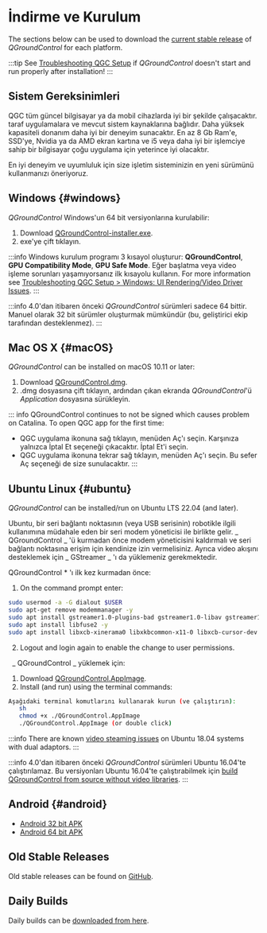 # İndirme ve Kurulum

The sections below can be used to download the [current stable release](../releases/release_notes.md) of _QGroundControl_ for each platform.

:::tip
See [Troubleshooting QGC Setup](../troubleshooting/qgc_setup.md) if _QGroundControl_ doesn't start and run properly after installation!
:::

## Sistem Gereksinimleri

QGC tüm güncel bilgisayar ya da mobil cihazlarda iyi bir şekilde çalışacaktır. taraf uygulamalara ve mevcut sistem kaynaklarına bağlıdır.
Daha yüksek kapasiteli donanım daha iyi bir deneyim sunacaktır.
En az 8 Gb Ram'e, SSD'ye, Nvidia ya da AMD ekran kartına ve i5 veya daha iyi bir işlemciye sahip bir bilgisayar çoğu uygulama için yeterince iyi olacaktır.

En iyi deneyim ve uyumluluk için size işletim sisteminizin en yeni sürümünü kullanmanızı öneriyoruz.

## Windows {#windows}

_QGroundControl_ Windows'un 64 bit versiyonlarına kurulabilir:

1. Download [QGroundControl-installer.exe](https://d176tv9ibo4jno.cloudfront.net/latest/QGroundControl-installer.exe).
2. exe'ye çift tıklayın.

:::info
Windows kurulum programı 3 kısayol oluşturur: **QGroundControl**, **GPU Compatibility Mode**, **GPU Safe Mode**.
Eğer başlatma veya video işleme sorunları yaşamıyorsanız ilk kısayolu kullanın.
For more information see [Troubleshooting QGC Setup > Windows: UI Rendering/Video Driver Issues](../troubleshooting/qgc_setup.md#opengl_troubleshooting).
:::

:::info
4.0'dan itibaren önceki _QGroundControl_ sürümleri sadece 64 bittir.
Manuel olarak 32 bit sürümler oluşturmak mümkündür (bu, geliştirici ekip tarafından desteklenmez).
:::

## Mac OS X {#macOS}

_QGroundControl_ can be installed on macOS 10.11 or later: <!-- match version using https://dev.qgroundcontrol.com/master/en/getting_started/#native-builds -->

<!-- match version using https://docs.qgroundcontrol.com/master/en/qgc-dev-guide/getting_started/#native-builds -->

<!-- usually based on Qt macOS dependency -->

1. Download [QGroundControl.dmg](https://d176tv9ibo4jno.cloudfront.net/latest/QGroundControl.dmg).
2. .dmg dosyasına çift tıklayın, ardından çıkan ekranda _QGroundControl_'ü _Application_ dosyasına sürükleyin.

::: info
QGroundControl continues to not be signed which causes problem on Catalina. To open QGC app for the first time:

- QGC uygulama ikonuna sağ tıklayın, menüden Aç'ı seçin. Karşınıza yalnızca İptal Et seçeneği çıkacaktır. İptal Et'i seçin.
- QGC uygulama ikonuna tekrar sağ tıklayın, menüden Aç'ı seçin. Bu sefer Aç seçeneği de size sunulacaktır.
  :::

## Ubuntu Linux {#ubuntu}

_QGroundControl_ can be installed/run on Ubuntu LTS 22.04 (and later).

Ubuntu, bir seri bağlantı noktasının (veya USB serisinin) robotikle ilgili kullanımına müdahale eden bir seri modem yöneticisi ile birlikte gelir.
_ QGroundControl _ 'ü kurmadan önce modem yöneticisini kaldırmalı ve seri bağlantı noktasına erişim için kendinize izin vermelisiniz.
Ayrıca video akışını desteklemek için _ GStreamer _ 'ı da yüklemeniz gerekmektedir.

QGroundControl \* 'ı ilk kez kurmadan önce:

1. On the command prompt enter:
  ```sh
  sudo usermod -a -G dialout $USER
  sudo apt-get remove modemmanager -y
  sudo apt install gstreamer1.0-plugins-bad gstreamer1.0-libav gstreamer1.0-gl -y
  sudo apt install libfuse2 -y
  sudo apt install libxcb-xinerama0 libxkbcommon-x11-0 libxcb-cursor-dev -y
  ```
  <!-- Note, remove install of libqt5gui5 https://github.com/mavlink/qgroundcontrol/issues/10176 fixed -->
2. Logout and login again to enable the change to user permissions.

&nbsp; _ QGroundControl _ yüklemek için:

1. Download [QGroundControl.AppImage](https://d176tv9ibo4jno.cloudfront.net/latest/QGroundControl.AppImage).
2. Install (and run) using the terminal commands:
  ```sh
  Aşağıdaki terminal komutlarını kullanarak kurun (ve çalıştırın):
     sh
     chmod +x ./QGroundControl.AppImage
     ./QGroundControl.AppImage (or double click)
  ```

:::info
There are known [video steaming issues](../troubleshooting/qgc_setup.md#dual_vga) on Ubuntu 18.04 systems with dual adaptors.
:::

:::info
4.0'dan itibaren önceki _QGroundControl_ sürümleri Ubuntu 16.04'te çalıştırılamaz.
Bu versiyonları Ubuntu 16.04'te çalıştırabilmek için [build QGroundControl from source without video libraries](https://dev.qgroundcontrol.com/en/getting_started/).
:::

## Android {#android}

- [Android 32 bit APK](https://qgroundcontrol.s3-us-west-2.amazonaws.com/latest/QGroundControl32.apk)
- [Android 64 bit APK](https://qgroundcontrol.s3-us-west-2.amazonaws.com/latest/QGroundControl64.apk)

## Old Stable Releases

Old stable releases can be found on <a href="https://github.com/mavlink/qgroundcontrol/releases/" target="_blank">GitHub</a>.

## Daily Builds

Daily builds can be [downloaded from here](../releases/daily_builds.md).
